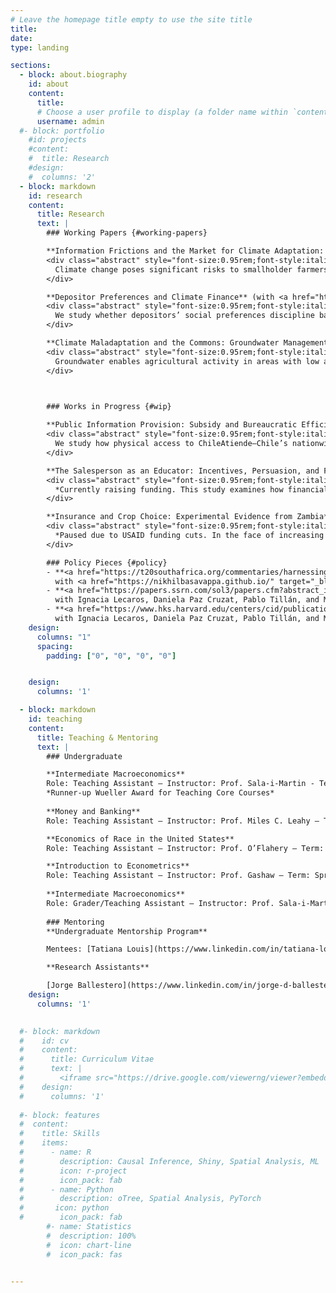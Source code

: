 ```yaml
---
# Leave the homepage title empty to use the site title
title:
date: 
type: landing

sections:
  - block: about.biography
    id: about
    content:
      title: 
      # Choose a user profile to display (a folder name within `content/authors/`)
      username: admin
  #- block: portfolio
    #id: projects
    #content:
    #  title: Research
    #design:
    #  columns: '2'
  - block: markdown
    id: research
    content:
      title: Research
      text: |
        ### Working Papers {#working-papers}

        **Information Frictions and the Market for Climate Adaptation: Evidence from Index Insurance in Colombia** <em>(Job Market Paper, draft forthcoming)</em>  
        <div class="abstract" style="font-size:0.95rem;font-style:italic;font-weight:400;line-height:1.45;margin:0.35rem 0.75rem 0.55rem;opacity:.88;">
          Climate change poses significant risks to smallholder farmers across the developing world. Index insurance could provide risk mitigation, but has demonstrated persistently weak demand despite high theoretical value. I show that decision difficulty can partly explain this puzzle in index insurance as well as other agricultural adaptation products. With a framed field experiment with smallholder coffee farmers in Cauca, Colombia, I elicit incentivized demand across rainfall contracts that vary in payout probability and covariance with farm income. Farmers exhibit substantial difficulties in evaluating products. I test two interventions: the first targets evaluation difficulty, the second, average quality beliefs. The former increases quality responsiveness by over 50%, evidence of improvement in farmers' mapping from contract terms to value. Conversely, an advertising treatment does not affect average quality sensitivity while decreasing average demand by over 10%, consistent with low insurer reputation. A model characterizes how limited quality responsiveness creates incentives for firms to offer low-quality products, potentially “poisoning” the market and sustaining persistent missing markets despite possible welfare gains.
        </div>

        **Depositor Preferences and Climate Finance** (with <a href="https://sites.google.com/view/jinglu/" target="_blank" rel="noopener">Jing Lu</a> and <a href="https://www.edward-shore.com/" target="_blank" rel="noopener">Edward Shore</a>)  
        <div class="abstract" style="font-size:0.95rem;font-style:italic;font-weight:400;line-height:1.45;margin:0.35rem 0.75rem 0.55rem;opacity:.88;">
          We study whether depositors’ social preferences discipline banks’ lending to environmentally intensive (“brown”) firms and how exposed banks manage the resulting funding risk through loan structure, especially syndication. We construct a bank-level index of deposit sensitivity by combining FDIC Summary of Deposits branch footprints with county-level presidential vote shares to proxy the local depositor base’s “green” tilt. Merging this measure with loan-level data from the syndicated market (Dealscan), we build a lender–loan panel with lender and year fixed effects to isolate within-bank variation over time in both the extensive margin of participation and the intensive margin of deal design. Two predictions guide the analysis: banks with more deposit-sensitive funding should (i) be less likely to participate in loans to brown borrowers and (ii) when they do lend, share exposure more aggressively—retaining smaller shares, assembling larger syndicates to facilitate offloading and mitigate risk. Using sectoral and emissions-based definitions of “brown,” we document patterns consistent with both predictions. Substantively, the results show that retail funding composition—beyond wholesale markets or regulation—disciplines climate-relevant credit allocation. Despite evidence of “sticky” deposits, banks actively manage tail reputational risk by rebalancing their lending activity.
        </div>

        **Climate Maladaptation and the Commons: Groundwater Management in India** (with <a href="https://nikhilbasavappa.github.io/" target="_blank" rel="noopener">Nikhil Basavappa</a>)  
        <div class="abstract" style="font-size:0.95rem;font-style:italic;font-weight:400;line-height:1.45;margin:0.35rem 0.75rem 0.55rem;opacity:.88;">
          Groundwater enables agricultural activity in areas with low and variable rainfall. However, agricultural expansion has led to highly stressed aquifers throughout India. We show how a popular policy intervention, increasing irrigation efficiency, can lead to welfare losses. Marginal productivity gains can widen the gap between private and socially optimal extraction when stock externalities are strong. We leverage a multi-state groundwater management scheme that improved irrigation efficiency as well as variation in externality due to physical aquifer properties. Although the policy appears to have a null effect on aggregate, this hides significant heterogeneity: consistent with our theory, high-externality areas <em>increase</em> extraction both in absolute terms and relative to low-externality areas. This increase in extraction is accompanied by more multi-cropping, as well as more volatile evapotranspiration. Finally, these areas that have further depleted their groundwater reserves are less able to use groundwater to smooth over drought periods. In all, we show that although efficiency improvements can increase welfare during high rainfall periods, these areas are effectively maladapting by increasing total water need and becoming more vulnerable to climate variability.
        </div>

        

        ### Works in Progress {#wip}

        **Public Information Provision: Subsidy and Bureaucratic Efficiency** (with <a href="https://nanoochoa.github.io/" target="_blank" rel="noopener">Fernando Ochoa</a>, <a href="https://www.olab.berkeley.edu/graduate-students-1/daniela-paz" target="_blank" rel="noopener">Daniela Paz Cruzat</a>, and Marcela Zapata)  
        <div class="abstract" style="font-size:0.95rem;font-style:italic;font-weight:400;line-height:1.45;margin:0.35rem 0.75rem 0.55rem;opacity:.88;">
          We study how physical access to ChileAtiende—Chile’s nationwide one-stop service platform—shapes take-up of social programs, with a focus on housing subsidies. We assemble a national, multi-year panel that links (i) the timing and location of ChileAtiende office openings/closures and office-level visit logs, (ii) administrative records on applications and awards for major benefits (with DS01 housing subsidies as a core case), (iii) beneficiary origin and destination addresses to measure distance to the nearest office, and (iv) dated policy announcements that plausibly shift information demand. Our central question is whether improved proximity to an office increases applications and awards—and for whom—versus simply reallocating demand across channels. We test whether effects are stronger for households living nearer (vs. farther) to offices, around office openings, and in response to salient national announcements. The design leverages staggered office rollouts and announcement timing in a difference-in-differences framework with granular location and time fixed effects.
        </div>

        **The Salesperson as an Educator: Incentives, Persuasion, and Financial Literacy*** (with <a href="https://www.brianjonghwanlee.com/home" target="_blank" rel="noopener">Brian Jonghwan Lee</a>)  
        <div class="abstract" style="font-size:0.95rem;font-style:italic;font-weight:400;line-height:1.45;margin:0.35rem 0.75rem 0.55rem;opacity:.88;">
          *Currently raising funding. This study examines how financial intermediary incentives and financial literacy interventions shape financial product uptake and consumer protection among unbanked smallholder farmers in rural Colombia. Through a randomized controlled trial, we vary agent compensation structures (fixed versus commission-based pay) and client-focused messaging (financial literacy workshops versus standard promotional materials) to assess impacts on product comprehension, responsible use, and susceptibility to risky financial behaviors. By disentangling the roles of persuasion and information, the study contributes new insights into how agents can serve as effective educators rather than exploitative salespeople. Our findings will directly inform policy and practice, providing actionable evidence for regulators and financial institutions aiming to balance market expansion with consumer welfare.
        </div>

        **Insurance and Crop Choice: Experimental Evidence from Zambia*** (with <a href="https://www.econ.uzh.ch/en/people/faculty/casaburi.html" target="_blank" rel="noopener">Lorenzo Casaburi</a> and <a href="https://sites.google.com/view/jwillis/" target="_blank" rel="noopener">Jack Willis</a>)  
        <div class="abstract" style="font-size:0.95rem;font-style:italic;font-weight:400;line-height:1.45;margin:0.35rem 0.75rem 0.55rem;opacity:.88;">
          *Paused due to USAID funding cuts. In the face of increasing climate risk, Zambia has suffered from substantial droughts in the past 20 years, with severe consequences for smallholder farmers. We consider two broad approaches to help farmers adapt and build resilience to this new reality: the provision of crop insurance, to insure farmers in the face of increased risk; and the encouragement of diversification and climate-resilient crop choice. While these two approaches are often considered in isolation, we argue that programs like Zambia’s Food Security Pack program should consider them in unison. Farmers face initial risk and uncertainty when changing crops, making them reluctant to do so, even if it would reduce risk in the long run. Insurance, in overcoming some of this risk, has been shown to increase ex-ante investments, including by changing to more productive crops and varieties (Karlan et al. 2014). Moreover, switching to crops more suited to local agroeconomic conditions is argued to increase productivity substantially (Adamopoulos and Restuccia 2021). Switching to riskier but higher average return crops may thus be another benefit of insurance provision. We study the logistical feasibility of a large randomized controlled trial with Food Security Pack beneficiaries, farmers who meet the income and wealth requirements delineated by the government. Participants are cross randomized into free insurance and crop choice incentive treatments, in order to determine the added value of insurance in experimentation with new crops and higher productivity.
        </div>

        ### Policy Pieces {#policy}
        - **<a href="https://t20southafrica.org/commentaries/harnessing-the-potential-of-community-driven-groundwater-management-in-the-global-south-experiences-and-recommendations/" target="_blank" rel="noopener">Groundwater management strategies, T20 South Africa 2025</a>**  
          with <a href="https://nikhilbasavappa.github.io/" target="_blank" rel="noopener">Nikhil Basavappa</a>, Nitin Bassi, Anik Bhaduri, Soorya K K, Ekansha Khanduja, and Yashita Singh
        - **<a href="https://papers.ssrn.com/sol3/papers.cfm?abstract_id=5020060" target="_blank" rel="noopener">Can Chile Escape its Inequality Trap? 2024</a>**  
          with Ignacia Lecaros, Daniela Paz Cruzat, Pablo Tillán, and Michael Walton
        - **<a href="https://www.hks.harvard.edu/centers/cid/publications/faculty-working-papers/inequality-chile-perceptions-and-patterns" target="_blank" rel="noopener">Inequality in Chile, Perceptions and Patterns, 2023</a>**  
          with Ignacia Lecaros, Daniela Paz Cruzat, Pablo Tillán, and Michael Walton
    design:
      columns: "1"
      spacing:
        padding: ["0", "0", "0", "0"]


    design:
      columns: '1'

  - block: markdown
    id: teaching
    content:
      title: Teaching & Mentoring
      text: |
        ### Undergraduate

        **Intermediate Macroeconomics**  
        Role: Teaching Assistant — Instructor: Prof. Sala-i-Martin - Term: [Fall 2022](https://www.dropbox.com/scl/fi/kv7vfc9tcl2t5h53v281a/ECONUN3213_001_2022_3-INTERMEDIATEMACROECONOMICSECONW3213_001_2022_3_149111_RicardoPommerMunoz.pdf?rlkey=3rczmi2axnd8tm448mki3grsm&dl=1)
        *Runner-up Wueller Award for Teaching Core Courses*
      
        **Money and Banking**  
        Role: Teaching Assistant — Instructor: Prof. Miles C. Leahy — Term: [Spring 2021](https://www.dropbox.com/scl/fi/xe53xp7hakol0lnccb4qg/ECONUN3265_001_2021_1-MONEYANDBANKINGECONV3265_001_2021_1_115717_RicardoPommerMunoz.pdf?rlkey=8ofex1jr084zsna8ps71khu0s&dl=1)

        **Economics of Race in the United States**  
        Role: Teaching Assistant — Instructor: Prof. O’Flahery — Term: [Fall 2020](https://www.dropbox.com/scl/fi/sa6t6c5r76hg97792tfhz/ECONGU4438_001_2020_3-ECONOMICSOFRACEINTHEU.S.ECONGU4438_001_2020_3-ECONOMICSOFRACEINTHEU.S._RicardoPommerMunoz.pdf?rlkey=3j9fts77jpmnvmuh7ycy6utzy&dl=1)  

        **Introduction to Econometrics**  
        Role: Teaching Assistant — Instructor: Prof. Gashaw — Term: Spring 2020 [No evaluations due to pandemic]
        
        **Intermediate Macroeconomics**  
        Role: Grader/Teaching Assistant — Instructor: Prof. Sala-i-Martin — Term: [Fall 2019](https://www.dropbox.com/scl/fi/rkqj3luu18ya475vvsd6m/ECONUN3213_001_2019_3-INTERMEDIATEMACROECONOMICS_RicardoPommerMunoz.pdf?rlkey=1lqzut8eu6j3rahc8jb6fy0xi&dl=1)
        
        ### Mentoring
        **Undergraduate Mentorship Program**

        Mentees: [Tatiana Louis](https://www.linkedin.com/in/tatiana-louis/) (2022), [Fernando Pérez](https://www.linkedin.com/in/fernando-perez-25a5b3228/) (2023)

        **Research Assistants**

        [Jorge Ballestero](https://www.linkedin.com/in/jorge-d-ballestero-94117328a/) (2025), [Garrett Wilson](https://www.linkedin.com/in/garrettawilson/) (2024/2025), [Jared Donohue](https://www.linkedin.com/in/donohuejared/) (2025), Tulasi Cherukuri (2025), Irene Elfriede (2025), [Henry Hopkins](https://www.linkedin.com/in/henry-hopkins-264637210/) (2025), [Nayantara Alva](https://www.linkedin.com/in/nayantara-alva/) (2024), [Julia Fu](https://www.linkedin.com/in/julia-fu-975404245/) (2024), [Julia Nash](https://www.linkedin.com/in/julia-nash-959137279/) (2023), [Ido Dvash](https://www.linkedin.com/in/idodvash/) (2022/2023), [Jonathan Bornstein](https://www.linkedin.com/in/jonathan-bornstein-723b48237/) (2022/2023)
    design:
      columns: '1'

  
  #- block: markdown
  #    id: cv
  #    content:
  #      title: Curriculum Vitae
  #      text: |
  #        <iframe src="https://drive.google.com/viewerng/viewer?embedded=true&url=https://dl.dropboxusercontent.com/scl/fi/ha58rbygwk3mke7wl94qx/rpm_cv_2025.pdf?rlkey=jubf3a43f551cv56mp3jujm95&st=ygth3ykh&dl=0" width="100%" height="600px" style="border: none;"></iframe>
  #    design:
  #      columns: '1'
    
  #- block: features
  #  content:
  #    title: Skills
  #    items:
  #      - name: R
  #        description: Causal Inference, Shiny, Spatial Analysis, ML
  #        icon: r-project
  #        icon_pack: fab
  #      - name: Python
  #        description: oTree, Spatial Analysis, PyTorch
  #       icon: python
  #        icon_pack: fab
        #- name: Statistics
        #  description: 100%
        #  icon: chart-line
        #  icon_pack: fas
  

---
```

